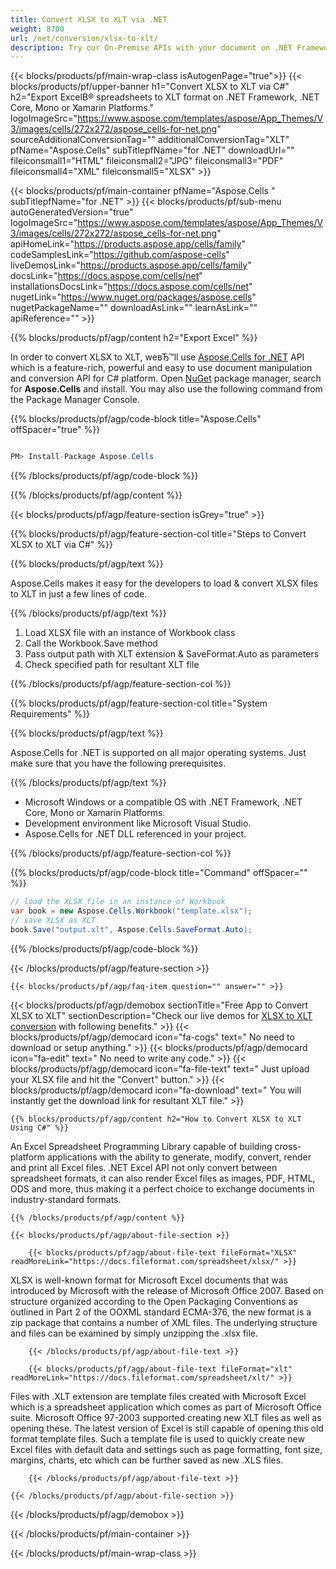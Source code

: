 ```yaml
---
title: Convert XLSX to XLT via .NET 
weight: 8700
url: /net/conversion/xlsx-to-xlt/ 
description: Try our On-Premise APIs with your document on .NET Framework, .NET Core, Mono or Xamarin Platforms.
---
```


{{< blocks/products/pf/main-wrap-class isAutogenPage="true">}}
{{< blocks/products/pf/upper-banner h1="Convert XLSX to XLT via C#" h2="Export ExcelВ® spreadsheets to XLT format on .NET Framework, .NET Core, Mono or Xamarin Platforms." logoImageSrc="https://www.aspose.com/templates/aspose/App_Themes/V3/images/cells/272x272/aspose_cells-for-net.png" sourceAdditionalConversionTag="" additionalConversionTag="XLT" pfName="Aspose.Cells" subTitlepfName="for .NET" downloadUrl="" fileiconsmall1="HTML" fileiconsmall2="JPG" fileiconsmall3="PDF" fileiconsmall4="XML" fileiconsmall5="XLSX" >}}

{{< blocks/products/pf/main-container pfName="Aspose.Cells " subTitlepfName="for .NET" >}}
{{< blocks/products/pf/sub-menu autoGeneratedVersion="true" logoImageSrc="https://www.aspose.com/templates/aspose/App_Themes/V3/images/cells/272x272/aspose_cells-for-net.png" apiHomeLink="https://products.aspose.app/cells/family" codeSamplesLink="https://github.com/aspose-cells" liveDemosLink="https://products.aspose.app/cells/family" docsLink="https://docs.aspose.com/cells/net" installationsDocsLink="https://docs.aspose.com/cells/net" nugetLink="https://www.nuget.org/packages/aspose.cells" nugetPackageName="" downloadAsLink="" learnAsLink="" apiReference="" >}}

{{% blocks/products/pf/agp/content h2="Export Excel" %}}

 In order to convert XLSX to XLT, weвЂ™ll use
 [Aspose.Cells for .NET](https://products.aspose.com/cells/net) 
 API which is a feature-rich, powerful and easy to use document manipulation and conversion API for C# platform. Open
 [NuGet](https://www.nuget.org/packages/aspose.cells) 
 package manager, search for
 **Aspose.Cells** 
 and install. You may also use the following command from the Package Manager Console.

{{% blocks/products/pf/agp/code-block title="Aspose.Cells" offSpacer="true" %}}

```cs

PM> Install-Package Aspose.Cells

```

{{% /blocks/products/pf/agp/code-block %}}

{{% /blocks/products/pf/agp/content %}}

{{< blocks/products/pf/agp/feature-section isGrey="true" >}}

{{% blocks/products/pf/agp/feature-section-col title="Steps to Convert XLSX to XLT via C#" %}}

{{% blocks/products/pf/agp/text %}}

 Aspose.Cells makes it easy for the developers to load & convert XLSX files to XLT in just a few lines of code.

{{% /blocks/products/pf/agp/text %}}

1.  Load XLSX file with an instance of Workbook class
1.  Call the Workbook.Save method
1.  Pass output path with XLT extension & SaveFormat.Auto as parameters
1.  Check specified path for resultant XLT file

{{% /blocks/products/pf/agp/feature-section-col %}}

{{% blocks/products/pf/agp/feature-section-col title="System Requirements" %}}

{{% blocks/products/pf/agp/text %}}

 Aspose.Cells for .NET is supported on all major operating systems. Just make sure that you have the following prerequisites.

{{% /blocks/products/pf/agp/text %}}

-  Microsoft Windows or a compatible OS with .NET Framework, .NET Core, Mono or Xamarin Platforms.
-  Development environment like Microsoft Visual Studio.
-  Aspose.Cells for .NET DLL referenced in your project.

{{% /blocks/products/pf/agp/feature-section-col %}}

{{% blocks/products/pf/agp/code-block title="Command" offSpacer="" %}}

```cs
// load the XLSX file in an instance of Workbook
var book = new Aspose.Cells.Workbook("template.xlsx");
// save XLSX as XLT
book.Save("output.xlt", Aspose.Cells.SaveFormat.Auto); 

```

{{% /blocks/products/pf/agp/code-block %}}

{{< /blocks/products/pf/agp/feature-section >}}

    {{< blocks/products/pf/agp/faq-item question="" answer="" >}}
 

<!-- aboutfile Starts -->

{{< blocks/products/pf/agp/demobox sectionTitle="Free App to Convert XLSX to XLT" sectionDescription="Check our live demos for [XLSX to XLT conversion](https://products.aspose.app/cells/conversion/xlsx-to-xlt) with following benefits." >}}
        {{< blocks/products/pf/agp/democard icon="fa-cogs" text=" No need to download or setup anything." >}}
        {{< blocks/products/pf/agp/democard icon="fa-edit" text=" No need to write any code." >}}
        {{< blocks/products/pf/agp/democard icon="fa-file-text" text=" Just upload your XLSX file and hit the \"Convert\" button." >}}
        {{< blocks/products/pf/agp/democard icon="fa-download" text=" You will instantly get the download link for resultant XLT file." >}}

    {{% blocks/products/pf/agp/content h2="How to Convert XLSX to XLT Using C#" %}}

 An Excel Spreadsheet Programming Library capable of building cross-platform applications with the ability to generate, modify, convert, render and print all Excel files. .NET Excel API not only convert between spreadsheet formats, it can also render Excel files as images, PDF, HTML, ODS and more, thus making it a perfect choice to exchange documents in industry-standard formats.



    {{% /blocks/products/pf/agp/content %}}

    {{< blocks/products/pf/agp/about-file-section >}}

        {{< blocks/products/pf/agp/about-file-text fileFormat="XLSX" readMoreLink="https://docs.fileformat.com/spreadsheet/xlsx/" >}}
XLSX is well-known format for Microsoft Excel documents that was introduced by Microsoft with the release of Microsoft Office 2007. Based on structure organized according to the Open Packaging Conventions as outlined in Part 2 of the OOXML standard ECMA-376, the new format is a zip package that contains a number of XML files. The underlying structure and files can be examined by simply unzipping the .xlsx file.

        {{< /blocks/products/pf/agp/about-file-text >}}

        {{< blocks/products/pf/agp/about-file-text fileFormat="xlt" readMoreLink="https://docs.fileformat.com/spreadsheet/xlt/" >}}
Files with .XLT extension are template files created with Microsoft Excel which is a spreadsheet application which comes as part of Microsoft Office suite.  Microsoft Office 97-2003 supported creating new XLT files as well as opening these. The latest version of Excel is still capable of opening this old format template files. Such a template file is used to quickly create new Excel files with default data and settings such as page formatting, font size, margins, charts, etc which can be further saved as new .XLS files.

        {{< /blocks/products/pf/agp/about-file-text >}}

    {{< /blocks/products/pf/agp/about-file-section >}}

{{< /blocks/products/pf/agp/demobox >}}

<!-- aboutfile Ends -->

{{< /blocks/products/pf/main-container >}}
    
{{< /blocks/products/pf/main-wrap-class >}}